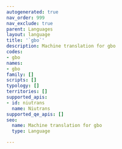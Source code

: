 ```yaml
---
autogenerated: true
nav_order: 999
nav_exclude: true
parent: Languages
layout: language
title: '`gbo`'
description: Machine translation for gbo
codes:
- gbo
names:
- gbo
family: []
scripts: []
typology: []
territories: []
supported_apis:
- id: niutrans
  name: Niutrans
supported_qe_apis: []
seo:
  name: Machine translation for gbo
  type: Language

---
```


